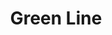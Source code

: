 ---
pid: rs32
title: Green Line
location_transcription: Continuous Throughout City
coordinates: "[-75.167984972929, 39.975673100518]"
zipcode: '16875'
gen_neighborhood: 
neighborhood: 
outside_phl: 'Spring Mills PA '
age: '56'
age_range: 50-59
instagram: 
image_file_name: rs_32.jpg
proposal_transcription: |-
  meadow/turf grass/old field/forest
  LONG RIBBON of green space that meanders through the city (andyou can get on + off it).
  Monument to how you could move across the land before the city was built up. Monument to traces underneath.
topic: Environment,History,Sustainability
topic_summary: 0, 0, 0
type: Garden,Infrastructure,Space,Walkway,Park
keywords_other: 
credit: Stacy Levy
image_labels: 
twitter: 
facebook: 
permalink: "/monuments/rs32/"
layout: item-page
---